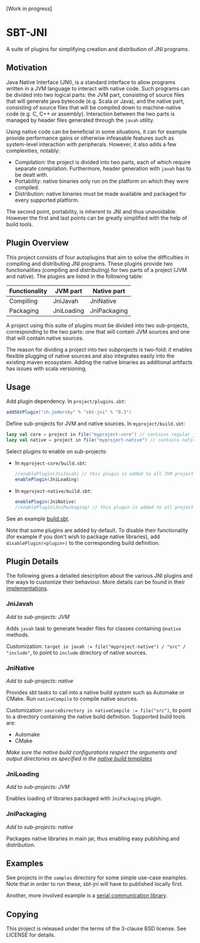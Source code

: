 [Work in progress]

# SBT-JNI

A suite of plugins for simplifying creation and distribution of JNI programs.

## Motivation
Java Native Interface (JNI), is a standard interface to allow programs written in a JVM language to interact with native code. Such programs can be divided into two logical parts: the JVM part, consisting of source files that will generate java bytecode (e.g. Scala or Java), and the native part, consisting of source files that will be compiled down to machine-native code (e.g. C, C++ or assembly). Interaction between the two parts is managed by header files generated through the `javah` utility.

Using native code can be beneficial in some situations, it can for example provide performance gains or otherwise infeasable features such as system-level interaction with peripherals. However, it also adds a few complexities, notably:

- Compilation: the project is divided into two parts, each of which require separate compilation. Furthermore, header generation with `javah` has to be dealt with.
- Portability: native binaries only run on the platform on which they were compiled.
- Distribution: native binaries must be made available and packaged for every supported platform.

The second point, portability, is inherent to JNI and thus unavoidable. However the first and last points can be greatly simplified with the help of build tools.

## Plugin Overview
This project consists of four autoplugins that aim to solve the difficulties in compiling and distributing JNI programs. These plugins provide two functionalities (compiling and distributing) for two parts of a project (JVM and native). The plugins are listed in the following table:

Functionality | JVM part        | Native part
--------------|-----------------|-------------
Compiling     | JniJavah        | JniNative
Packaging     | JniLoading      | JniPackaging

A project using this suite of plugins must be divided into two sub-projects, corresponding to the two parts: one that will contain JVM sources and one that will contain native sources.

The reason for dividing a project into two subprojects is two-fold: it enables flexible plugging of native sources and also integrates easily into the existing maven ecosystem. Adding the native binaries as additional artifacts has issues with scala versioning.

## Usage
Add plugin dependency. In `project/plugins.sbt`:
```scala
addSbtPlugin("ch.jodersky" % "sbt-jni" % "0.3")
```

Define sub-projects for JVM and native sources. In `myproject/build.sbt`:

```scala
lazy val core = project in file("myproject-core") // contains regular jvm sources and @native methods
lazy val native = project in file("myproject-native") // contains native sources
```

Select plugins to enable on sub-projects:

- In `myproject-core/build.sbt`:

    ```scala
    //enablePlugin(JniJavah) // this plugin is added to all JVM projects by default
    enablePlugin(JniLoading)
    ```

- In `myproject-native/build.sbt`:

    ```scala
    enablePlugin(JniNative)
    //enablePlugin(JniPackaging) // this plugin is added to all projects using JniNative by default
    ```

See an example [build.sbt](samples/basic/build.sbt).

Note that some plugins are added by default. To disable their functionality (for example if you don't wish to package native libraries), add `disablePlugin(<plugin>)` to the corresponding build definition.

## Plugin Details
The following gives a detailed description about the various JNI plugins and the ways to customize their behaviour. More details can be found in their [implementations](jni-plugin/src/main/scala/ch/jodersky/sbt/jni/plugins).

### JniJavah
*Add to sub-projects: JVM*

Adds `javah` task to generate header files for classes containing `@native` methods.

Customization: `target in javah := file("myproject-native") / "src" / "include"`, to point to `include` directory of native sources.

### JniNative
*Add to sub-projects: native*

Provides sbt tasks to call into a native build system such as Automake or CMake. Run `nativeCompile` to compile native sources.

Customization: `sourceDirectory in nativeCompile := file("src")`, to point to a directory containing the native build definition. Supported build tools are:

- Automake
- CMake

*Make sure the native build configurations respect the arguments and output directories as specified in the [native build templates](templates)*

### JniLoading
*Add to sub-projects: JVM*

Enables loading of libraries packaged with `JniPackaging` plugin.

### JniPackaging
*Add to sub-projects: native*

Packages native libraries in main jar, thus enabling easy publshing and distribution.

## Examples

See projects in the `samples` directory for some simple use-case examples. Note that in order to run these, sbt-jni will have to published locally first.

Another, more involved example is a [serial communication library](https://jodersky.github.io/flow).

## Copying
This project is released under the terms of the 3-clause BSD license. See LICENSE for details.
